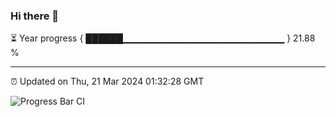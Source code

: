 ### Hi there 👋

⏳ Year progress { ██████▁▁▁▁▁▁▁▁▁▁▁▁▁▁▁▁▁▁▁▁▁▁▁▁ } 21.88 %

---

⏰ Updated on Thu, 21 Mar 2024 01:32:28 GMT

![Progress Bar CI](https://github.com/IshwaranRudhara/GIT-ACTION/workflows/Progress%20Bar%20CI/badge.svg)
